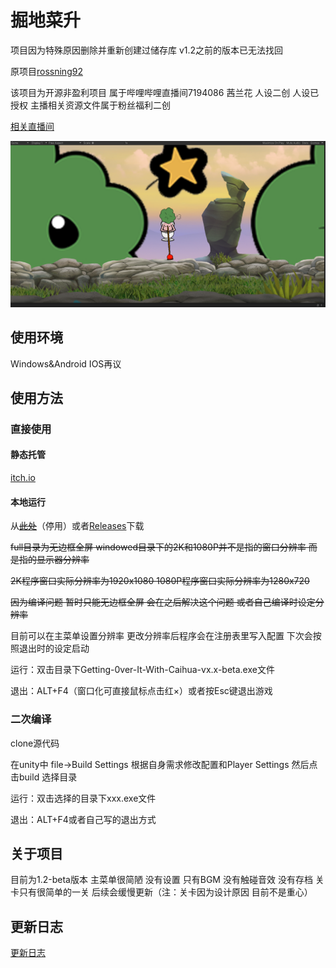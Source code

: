 # 掘地菜升

项目因为特殊原因删除并重新创建过储存库 v1.2之前的版本已无法找回<br>

原项目[rossning92](https://github.com/rossning92/getting-0ver-it)<br>

该项目为开源非盈利项目 属于哔哩哔哩直播间7194086 茜兰花 人设二创 人设已授权 主播相关资源文件属于粉丝福利二创

[相关直播间](https://live.bilibili.com/7194086)

![Screenshot](./screenshot.png)

## 使用环境

Windows&Android IOS再议

## 使用方法

### 直接使用

#### 静态托管

[itch.io](https://shdocter.itch.io/jdcs)<br>

#### 本地运行

从<s>[此处](http://154.83.12.247/files/Getting-0ver-It-With-Caihua.zip)</s>（停用）或者[Releases](https://github.com/SHDocter/Getting-0ver-It-With-Caihua/releases)下载<br>

<s>full目录为无边框全屏 windowed目录下的2K和1080P并不是指的窗口分辨率 而是指的显示器分辨率<br>

2K程序窗口实际分辨率为1920x1080 1080P程序窗口实际分辨率为1280x720<br>

因为编译问题 暂时只能无边框全屏 会在之后解决这个问题 或者自己编译时设定分辨率</s><br>

目前可以在主菜单设置分辨率 更改分辨率后程序会在注册表里写入配置 下次会按照退出时的设定启动<br>

运行：双击目录下Getting-0ver-It-With-Caihua-vx.x-beta.exe文件<br>

退出：ALT+F4（窗口化可直接鼠标点击红×）或者按Esc键退出游戏

### 二次编译

clone源代码<br>

在unity中 file->Build Settings 根据自身需求修改配置和Player Settings 然后点击build 选择目录<br>

运行：双击选择的目录下xxx.exe文件<br>

退出：ALT+F4或者自己写的退出方式

## 关于项目

目前为1.2-beta版本 主菜单很简陋 没有设置 只有BGM 没有触碰音效 没有存档 关卡只有很简单的一关 后续会缓慢更新（注：关卡因为设计原因 目前不是重心）

## 更新日志

[更新日志](./UPDATELOG.md)